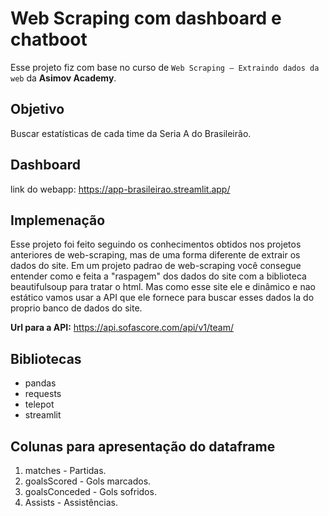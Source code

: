 # Web Scraping com dashboard e chatboot

Esse projeto fiz com base no curso de `Web Scraping – Extraindo dados da web` da **Asimov Academy**.

## Objetivo

Buscar estatísticas de cada time da Seria A do Brasileirão.

## Dashboard
link do webapp: https://app-brasileirao.streamlit.app/

## Implemenação 

Esse projeto foi feito seguindo os conhecimentos obtidos nos projetos anteriores de web-scraping, mas de uma forma diferente de extrair os dados do site.
Em um projeto padrao de web-scraping você consegue entender como e feita a "raspagem" dos dados do site com a biblioteca beautifulsoup para tratar o html.
Mas como esse site ele e dinâmico e nao estático vamos usar a API que ele fornece para buscar esses dados la do proprio banco de dados do site.

**Url para a API:** https://api.sofascore.com/api/v1/team/
## Bibliotecas
- pandas
- requests
- telepot
- streamlit

## Colunas para apresentação do dataframe

1. matches - Partidas.
2. goalsScored - Gols marcados.
3. goalsConceded - Gols sofridos.
4. Assists - Assistências.

